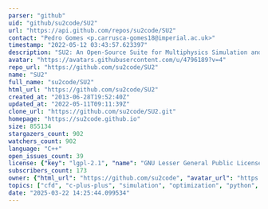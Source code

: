 ```yaml
---
parser: "github"
uid: "github/su2code/SU2"
url: "https://api.github.com/repos/su2code/SU2"
contact: "Pedro Gomes <p.carrusca-gomes18@imperial.ac.uk>"
timestamp: "2022-05-12 03:43:57.623397"
description: "SU2: An Open-Source Suite for Multiphysics Simulation and Design"
avatar: "https://avatars.githubusercontent.com/u/4796189?v=4"
repo_url: "https://github.com/su2code/SU2"
name: "SU2"
full_name: "su2code/SU2"
html_url: "https://github.com/su2code/SU2"
created_at: "2013-06-28T19:52:40Z"
updated_at: "2022-05-11T09:11:39Z"
clone_url: "https://github.com/su2code/SU2.git"
homepage: "https://su2code.github.io"
size: 855134
stargazers_count: 902
watchers_count: 902
language: "C++"
open_issues_count: 39
license: {"key": "lgpl-2.1", "name": "GNU Lesser General Public License v2.1", "spdx_id": "LGPL-2.1", "url": "https://api.github.com/licenses/lgpl-2.1", "node_id": "MDc6TGljZW5zZTEx"}
subscribers_count: 173
owner: {"html_url": "https://github.com/su2code", "avatar_url": "https://avatars.githubusercontent.com/u/4796189?v=4", "login": "su2code", "type": "Organization"}
topics: ["cfd", "c-plus-plus", "simulation", "optimization", "python", "opensource", "physics", "flow", "fluid", "fluid-dynamics", "hpc"]
date: "2025-03-22 14:25:44.099534"
---
```

